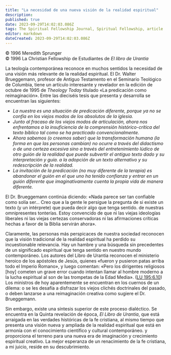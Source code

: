 ```yaml
---
title: "La necesidad de una nueva visión de la realidad espiritual"
description: 
published: true
date: 2023-09-29T14:02:03.086Z
tags: The Spiritual Fellowship Journal, Spiritual Fellowship, article
editor: markdown
dateCreated: 2023-09-29T14:02:03.086Z
---
```


<p class="v-card v-sheet theme--light grey lighten-3 px-2">© 1996 Meredith Sprunger<br>© 1996 La Christian Fellowship de Estudiantes de <i>El libro de Urantia</i></p>


La teología contemporánea reconoce en muchos sentidos la necesidad de una visión más relevante de la realidad espiritual. El Dr. Walter Brueggemann, profesor de Antiguo Testamento en el Seminario Teológico de Columbia, tiene un artículo interesante y revelador en la edición de octubre de 1995 de _Theology Today_ titulado «La predicación como reimaginación». Entre las dieciséis tesis que presenta y desarrolla se encuentran las siguientes:

- _La nuestra es una situación de predicación diferente, porque ya no se confía en los viejos modos de los absolutos de la iglesia._
- _Junto al fracaso de los viejos modos de articulación, ahora nos enfrentamos a la insuficiencia de la comprensión histórico-crítica del texto bíblico tal como se ha practicado convencionalmente._
- _Ahora sabemos (o creemos saber) que la transformación humana (la forma en que las personas cambian) no ocurre a través del didactismo o de una certeza excesiva sino a través del entretenimiento lúdico de otro guión de la realidad que puede subvertir el antiguo texto dado y su interpretación y guía. a la adopción de un texto alternativo y su redescripción de la realidad._
- _La invitación de la predicación (no muy diferente de la terapia) es abandonar el guión en el que uno ha tenido confianza y entrar en un guión diferente que imaginativamente cuenta la propia vida de manera diferente._

El Dr. Brueggemann continúa diciendo: «Nada parece ser tan confiable como solía ser... Creo que a la gente le persigue la pregunta de si existe un texto (y un intérprete) que pueda decir algo que tenga sentido. de nuestras omnipresentes tonterías. Estoy convencido de que ni las viejas ideologías liberales ni las viejas certezas conservadoras ni las afirmaciones críticas hechas a favor de la Biblia servirán ahora».

Claramente, las personas más perspicaces de nuestra sociedad reconocen que la visión tradicional de la realidad espiritual ha perdido su incuestionable relevancia. Hay un hambre y una búsqueda sin precedentes de un significado espiritual que tenga sentido en nuestro mundo contemporáneo. Los autores del Libro de Urantia reconocen el ministerio heroico de los apóstoles de Jesús, quienes «fueron y pusieron patas arriba todo el Imperio Romano», y luego comentan: «Pero los dirigentes religiosos [hoy] cometen un grave error cuando intentan llamar al hombre moderno a la lucha espiritual al son de las trompetas de la Edad Media». ([LU 195:6.10](/es/The_Urantia_Book/195#p6_10)) Los ministros de hoy aparentemente se encuentran en los cuernos de un dilema: o se les desafía a disfrazar los viejos clichés doctrinales del pasado, o deben lanzarse a una reimaginación creativa como sugiere el Dr. Brueggemann.

Sin embargo, existe una síntesis superior de este proceso dialéctico. Se encuentra en la Quinta revelación de época, _El Libro de Urantia_, que está arraigada en las verdades históricas de la fe cristiana, al mismo tiempo que presenta una visión nueva y ampliada de la realidad espiritual que está en armonía con el conocimiento científico y cultural contemporáneo. y proporciona el terreno para una nueva era de imaginación y crecimiento espiritual creativo. La mejor esperanza de un renacimiento de la fe cristiana, a mi juicio, reside en su descubrimiento.

